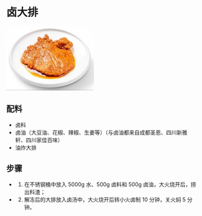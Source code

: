 # 卤大排

![卤大排](../images/卤大排.png)


## 配料

- 卤料
- 卤油（大豆油、花椒、辣椒、生姜等）（与卤油都来自成都圣恩、四川新雅轩、四川家佳百味）
- 油炸大排

## 步骤

- 1. 在不锈钢桶中放入 5000g 水、500g 卤料和 500g 卤油，大火烧开后，捞出料渣；
- 2. 解冻后的大排放入卤汤中，大火烧开后转小火卤制 10 分钟，关火焖 5 分钟。
